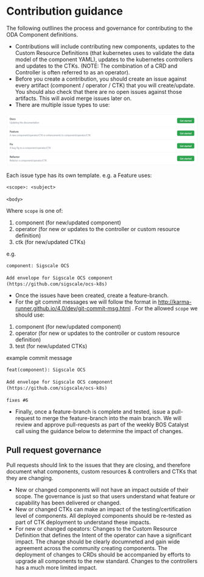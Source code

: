 # Contribution guidance

The following outllines the process and governance for contributing to the ODA Component definitions.

* Contributions will include contributing new components, updates to the Custom Resource Definitions (that kubernetes uses to validate the data model of the component YAML), updates to the kubernetes controllers and updates to the CTKs. (NOTE: The combination of a CRD and Controller is often referred to as an operator).
* Before you create a contribution, you should create an issue against every artifact (component / operator / CTK) that you will create/update. You should also check that there are no open issues against those artifacts. This will avoid merge issues later on.
* There are multiple issue types to use:

[<img src="./.github/Issues.PNG">](https://github.com/tmforum-oda/oda-ca-docs/issues)


Each issue type has its own template. e.g. a Feature uses:
```
<scope>: <subject>

<body>
```

Where `scope` is one of:
1. component (for new/updated component)
2. operator (for new or updates to the controller or custom resource definition)
3. ctk (for new/updated CTKs)


e.g. 
```
component: Sigscale OCS

Add envelope for Sigscale OCS component (https://github.com/sigscale/ocs-k8s)
```

* Once the issues have been created, create a feature-branch.
* For the git commit messages we will follow the format in http://karma-runner.github.io/4.0/dev/git-commit-msg.html . For the allowed `scope` we should use:
1. component (for new/updated component)
2. operator (for new or updates to the controller or custom resource definition)
3. test (for new/updated CTKs)

example commit message
```
feat(component): Sigscale OCS

Add envelope for Sigscale OCS component (https://github.com/sigscale/ocs-k8s)

fixes #6
```

* Finally, once a feature-branch is complete and tested, issue a pull-request to merge the feature-branch into the main branch. We will review and approve pull-requests as part of the weekly BOS Catalyst call using the guidance below to determine the impact of changes.

## Pull request governance

Pull requests should link to the issues that they are closing, and therefore document what components, custom resources & controllers and CTKs that they are changing. 

* New or changed components will not have an impact outside of their scope. The governance is just so that users understand what feature or capability has been delivered or changed.
* New or changed CTKs can make an impact of the testing/certification level of components. All deployed components should be re-tested as part of CTK deployment to understand these impacts.
* For new or changed opeators: Changes to the Custom Resource Definition that defines the Intent of the operator can have a significant impact. The change should be clearly documneted and gain wide agreement across the community creating components. The deployment of changes to CRDs should be accompanied by efforts to upgrade all components to the new standard. Changes to the controllers has a much more limited impact. 

 

